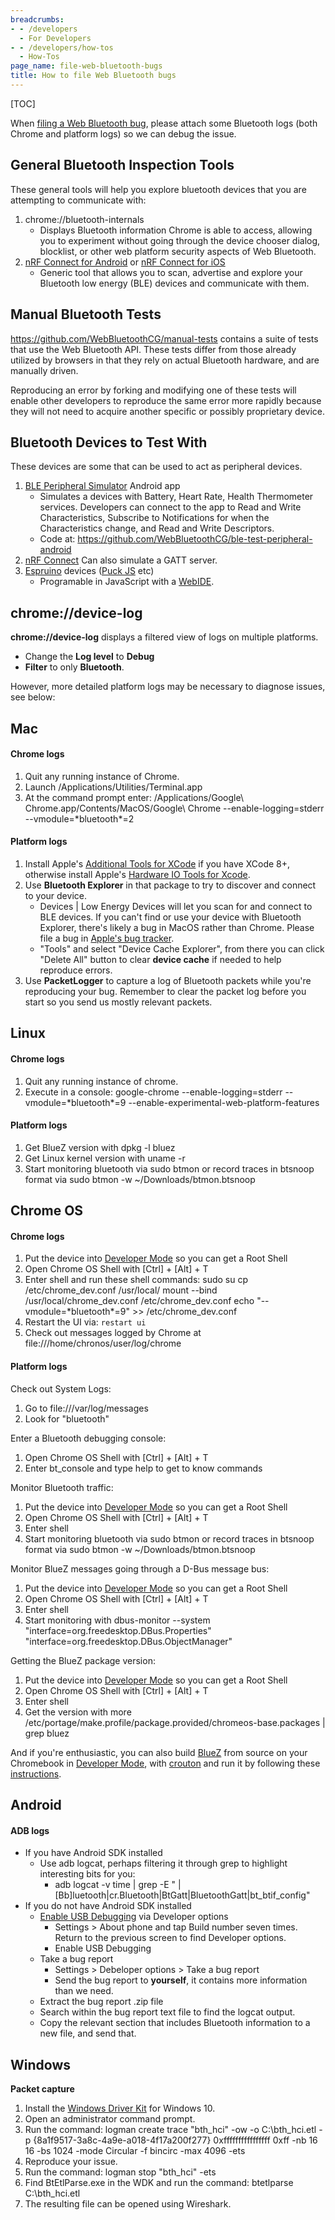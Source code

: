 ```yaml
---
breadcrumbs:
- - /developers
  - For Developers
- - /developers/how-tos
  - How-Tos
page_name: file-web-bluetooth-bugs
title: How to file Web Bluetooth bugs
---
```


[TOC]

When [filing a Web Bluetooth
bug](https://bugs.chromium.org/p/chromium/issues/entry?components=Blink%3EBluetooth&source=chromium.org),
please attach some Bluetooth logs (both Chrome and platform logs) so we can
debug the issue.

## General Bluetooth Inspection Tools

These general tools will help you explore bluetooth devices that you are
attempting to communicate with:

1.  chrome://bluetooth-internals
    *   Displays Bluetooth information Chrome is able to access,
                allowing you to experiment without going through the device
                chooser dialog, blocklist, or other web platform security
                aspects of Web Bluetooth.
2.  [nRF Connect for
            Android](https://play.google.com/store/apps/details?id=no.nordicsemi.android.mcp&hl=en)
            or [nRF Connect for
            iOS](https://itunes.apple.com/us/app/nrf-connect/id1054362403?mt=8)
    *   Generic tool that allows you to scan, advertise and explore your
                Bluetooth low energy (BLE) devices and communicate with them.

## Manual Bluetooth Tests

https://github.com/WebBluetoothCG/manual-tests contains a suite of tests that
use the Web Bluetooth API. These tests differ from those already utilized by
browsers in that they rely on actual Bluetooth hardware, and are manually driven.

Reproducing an error by forking and modifying one of these tests will enable
other developers to reproduce the same error more rapidly because they will
not need to acquire another specific or possibly proprietary device.

## Bluetooth Devices to Test With

These devices are some that can be used to act as peripheral devices.

1.  [BLE Peripheral
            Simulator](https://play.google.com/store/apps/details?id=io.github.webbluetoothcg.bletestperipheral)
            Android app
    *   Simulates a devices with Battery, Heart Rate, Health Thermometer
                services. Developers can connect to the app to Read and Write
                Characteristics, Subscribe to Notifications for when the
                Characteristics change, and Read and Write Descriptors.
    *   Code at:
                https://github.com/WebBluetoothCG/ble-test-peripheral-android
2.  [nRF
            Connect](https://www.nordicsemi.com/Software-and-tools/Development-Tools/nRF-Connect-for-mobile/GetStarted)
            Can also simulate a GATT server.
3.  [Espruino](https://www.espruino.com/) devices ([Puck
            JS](https://www.puck-js.com/) etc)
    *   Programable in JavaScript with a
                [WebIDE](https://www.espruino.com/ide/).

## chrome://device-log

**chrome://device-log** displays a filtered view of logs on multiple platforms.

*   Change the **Log level** to **Debug**
*   **Filter** to only **Bluetooth**.

However, more detailed platform logs may be necessary to diagnose issues, see
below:

## Mac

#### Chrome logs

1.  Quit any running instance of Chrome.
2.  Launch /Applications/Utilities/Terminal.app
3.  At the command prompt enter:
    /Applications/Google\\ Chrome.app/Contents/MacOS/Google\\ Chrome
    --enable-logging=stderr --vmodule=\*bluetooth\*=2

#### Platform logs

1.  Install Apple's [Additional Tools for
            XCode](https://developer.apple.com/download/more/?name=Additional%20Tools%20for%20XCode)
            if you have XCode 8+, otherwise install Apple's [Hardware IO Tools
            for
            Xcode](https://developer.apple.com/downloads/?name=Hardware%20IO%20Tools).
2.  Use **Bluetooth Explorer** in that package to try to discover and
            connect to your device.
    *   Devices | Low Energy Devices will let you scan for and connect
                to BLE devices. If you can't find or use your device with
                Bluetooth Explorer, there's likely a bug in MacOS rather than
                Chrome. Please file a bug in [Apple's bug
                tracker](https://bugreport.apple.com/).
    *   "Tools" and select "Device Cache Explorer", from there you can
                click "Delete All" button to clear **device cache** if needed to
                help reproduce errors.
3.  Use **PacketLogger** to capture a log of Bluetooth packets while
            you're reproducing your bug. Remember to clear the packet log before
            you start so you send us mostly relevant packets.

## Linux

#### Chrome logs

1.  Quit any running instance of chrome.
2.  Execute in a console:
    google-chrome --enable-logging=stderr --vmodule=\*bluetooth\*=9
    --enable-experimental-web-platform-features

#### Platform logs

1.  Get BlueZ version with dpkg -l bluez
2.  Get Linux kernel version with uname -r
3.  Start monitoring bluetooth via sudo btmon or record traces in
            btsnoop format via sudo btmon -w ~/Downloads/btmon.btsnoop

## Chrome OS

#### Chrome logs

1.  Put the device into [Developer
            Mode](/chromium-os/chromiumos-design-docs/developer-mode) so you can
            get a Root Shell
2.  Open Chrome OS Shell with \[Ctrl\] + \[Alt\] + T
3.  Enter shell and run these shell commands:
    sudo su
    cp /etc/chrome_dev.conf /usr/local/
    mount --bind /usr/local/chrome_dev.conf /etc/chrome_dev.conf
    echo "--vmodule=\*bluetooth\*=9" &gt;&gt; /etc/chrome_dev.conf
4.  Restart the UI via:
    `restart ui`
5.  Check out messages logged by Chrome at
            file:///home/chronos/user/log/chrome

#### Platform logs

Check out System Logs:

1.  Go to file:///var/log/messages
2.  Look for "bluetooth"

Enter a Bluetooth debugging console:

1.  Open Chrome OS Shell with \[Ctrl\] + \[Alt\] + T
2.  Enter bt_console and type help to get to know commands

Monitor Bluetooth traffic:

1.  Put the device into [Developer
            Mode](/chromium-os/chromiumos-design-docs/developer-mode) so you can
            get a Root Shell
2.  Open Chrome OS Shell with \[Ctrl\] + \[Alt\] + T
3.  Enter shell
4.  Start monitoring bluetooth via sudo btmon or record traces in
            btsnoop format via sudo btmon -w ~/Downloads/btmon.btsnoop

Monitor BlueZ messages going through a D-Bus message bus:

1.  Put the device into [Developer
            Mode](/chromium-os/chromiumos-design-docs/developer-mode) so you can
            get a Root Shell
2.  Open Chrome OS Shell with \[Ctrl\] + \[Alt\] + T
3.  Enter shell
4.  Start monitoring with dbus-monitor --system
            "interface=org.freedesktop.DBus.Properties"
            "interface=org.freedesktop.DBus.ObjectManager"

Getting the BlueZ package version:

1.  Put the device into [Developer
            Mode](/chromium-os/chromiumos-design-docs/developer-mode) so you can
            get a Root Shell
2.  Open Chrome OS Shell with \[Ctrl\] + \[Alt\] + T
3.  Enter shell
4.  Get the version with more
            /etc/portage/make.profile/package.provided/chromeos-base.packages |
            grep bluez

And if you're enthusiastic, you can also build [BlueZ](http://www.bluez.org/)
from source on your Chromebook in [Developer
Mode](/chromium-os/poking-around-your-chrome-os-device), with
[crouton](https://github.com/dnschneid/crouton) and run it by following these
[instructions](https://github.com/beaufortfrancois/sandbox/blob/gh-pages/web-bluetooth/Bluez.md).

## Android

#### ADB logs

*   If you have Android SDK installed
    *   Use adb logcat, perhaps filtering it through grep to highlight
                interesting bits for you:
        *   adb logcat -v time | grep -E "
                    |\[Bb\]luetooth|cr.Bluetooth|BtGatt|BluetoothGatt|bt_btif_config"
*   If you do not have Android SDK installed
    *   [Enable USB
                Debugging](http://developer.android.com/tools/device.html) via
                Developer options
        *   Settings &gt; About phone and tap Build number seven times.
                    Return to the previous screen to find Developer options.
        *   Enable USB Debugging
    *   Take a bug report
        *   Settings &gt; Debeloper options &gt; Take a bug report
        *   Send the bug report to **yourself**, it contains more
                    information than we need.
    *   Extract the bug report .zip file
    *   Search within the bug report text file to find the logcat
                output.
    *   Copy the relevant section that includes Bluetooth information to
                a new file, and send that.

## Windows

**Packet capture**

1.  Install the [Windows Driver
            Kit](https://docs.microsoft.com/en-us/windows-hardware/drivers/download-the-wdk)
            for Windows 10.
2.  Open an administrator command prompt.
3.  Run the command: logman create trace "bth_hci" -ow -o
            C:\\bth_hci.etl -p {8a1f9517-3a8c-4a9e-a018-4f17a200f277}
            0xffffffffffffffff 0xff -nb 16 16 -bs 1024 -mode Circular -f bincirc
            -max 4096 -ets
4.  Reproduce your issue.
5.  Run the command: logman stop "bth_hci" -ets
6.  Find BtEtlParse.exe in the WDK and run the command: btetlparse
            C:\\bth_hci.etl
7.  The resulting file can be opened using Wireshark.